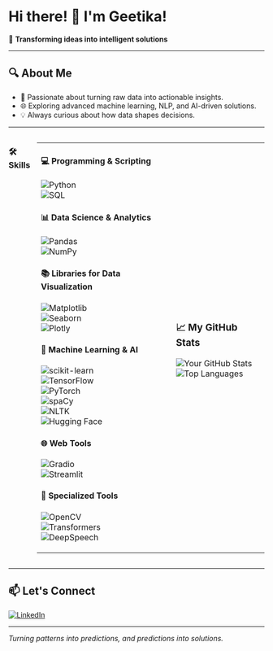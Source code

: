 # Hi there! 👋 I'm Geetika!  
🌟 **Transforming ideas into intelligent solutions**  

---

## 🔍 About Me  
- 🧠 Passionate about turning raw data into actionable insights.  
- 🌐 Exploring advanced machine learning, NLP, and AI-driven solutions.  
- 💡 Always curious about how data shapes decisions.  

---

<div style="display: flex; justify-content: space-between;">
  
### 🛠️ Skills  

<table>
<tr>
  <td>
    
#### 💻 Programming & Scripting  
![Python](https://img.shields.io/badge/Python-3776AB?style=for-the-badge&logo=python&logoColor=white)  
![SQL](https://img.shields.io/badge/SQL-003B57?style=for-the-badge&logo=postgresql&logoColor=white)  

#### 📊 Data Science & Analytics  
![Pandas](https://img.shields.io/badge/Pandas-150458?style=for-the-badge&logo=pandas&logoColor=white)  
![NumPy](https://img.shields.io/badge/NumPy-013243?style=for-the-badge&logo=numpy&logoColor=white)  

#### 📚 Libraries for Data Visualization  
![Matplotlib](https://img.shields.io/badge/Matplotlib-11557C?style=for-the-badge&logo=python&logoColor=white)  
![Seaborn](https://img.shields.io/badge/Seaborn-4C9A84?style=for-the-badge&logo=python&logoColor=white)  
![Plotly](https://img.shields.io/badge/Plotly-3F4F75?style=for-the-badge&logo=plotly&logoColor=white)  

#### 🤖 Machine Learning & AI  
![scikit-learn](https://img.shields.io/badge/scikit--learn-F7931E?style=for-the-badge&logo=scikit-learn&logoColor=white)  
![TensorFlow](https://img.shields.io/badge/TensorFlow-FF6F00?style=for-the-badge&logo=tensorflow&logoColor=white)  
![PyTorch](https://img.shields.io/badge/PyTorch-EE4C2C?style=for-the-badge&logo=pytorch&logoColor=white)  
![spaCy](https://img.shields.io/badge/spaCy-09A3D5?style=for-the-badge&logo=spacy&logoColor=white)  
![NLTK](https://img.shields.io/badge/NLTK-007ACC?style=for-the-badge&logo=python&logoColor=white)  
![Hugging Face](https://img.shields.io/badge/Hugging%20Face-FFAA00?style=for-the-badge&logo=huggingface&logoColor=white)  

#### 🌐 Web Tools  
![Gradio](https://img.shields.io/badge/Gradio-FFDC80?style=for-the-badge&logo=gradio&logoColor=black)  
![Streamlit](https://img.shields.io/badge/Streamlit-FF4B4B?style=for-the-badge&logo=streamlit&logoColor=white)  

#### 🌟 Specialized Tools  
![OpenCV](https://img.shields.io/badge/OpenCV-5C3EE8?style=for-the-badge&logo=opencv&logoColor=white)  
![Transformers](https://img.shields.io/badge/Transformers-FFBB00?style=for-the-badge&logo=huggingface&logoColor=white)  
![DeepSpeech](https://img.shields.io/badge/DeepSpeech-FF6600?style=for-the-badge&logo=mozilla&logoColor=white)  

  </td>
  <td>
    
### 📈 My GitHub Stats  

![Your GitHub Stats](https://github-readme-stats.vercel.app/api?username=Geetika2282&show_icons=true&theme=radical)  
![Top Languages](https://github-readme-stats.vercel.app/api/top-langs/?username=Geetika2282&layout=compact&theme=radical)  

  </td>
</tr>
</table>
</div>

---

## 📫 Let's Connect  
[![LinkedIn](https://img.shields.io/badge/LinkedIn-0077B5?style=for-the-badge&logo=linkedin&logoColor=white)](https://www.linkedin.com/in/www.linkedin.com/in/geetika-kanwar-61a33b223)  

---

_Turning patterns into predictions, and predictions into solutions._
